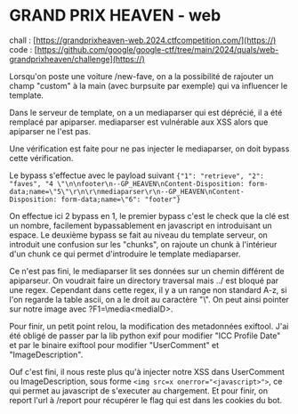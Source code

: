 # GRAND PRIX HEAVEN - web

chall : [https://grandprixheaven-web.2024.ctfcompetition.com/](https://)
code : [https://github.com/google/google-ctf/tree/main/2024/quals/web-grandprixheaven/challenge](https://)

Lorsqu'on poste une voiture /new-fave, on a la possibilité de rajouter un champ "custom" à la main (avec burpsuite par exemple) qui va influencer le template.

Dans le serveur de template, on a un mediaparser qui est déprécié, il a été remplacé par apiparser. mediaparser est vulnérable aux XSS alors que apiparser ne l'est pas.

Une vérification est faite pour ne pas injecter le mediaparser, on doit bypass cette vérification.

Le bypass s'effectue avec le payload suivant
```{"1": "retrieve", "2": "faves", "4 \"\n\nfooter\n--GP_HEAVEN\nContent-Disposition: form-data;name=\"5\"\r\n\r\nmediaparser\r\n--GP_HEAVEN\nContent-Disposition: form-data;name=\"6": "footer"}```

On effectue ici 2 bypass en 1, le premier bypass c'est le check que la clé est un nombre, facilement bypassablement en javascript en introduisant un espace. Le deuxième bypass se fait au niveau du template serveur, on introduit une confusion sur les "chunks", on rajoute un chunk à l'intérieur d'un chunk ce qui permet d'introduire le template mediaparser.

Ce n'est pas fini, le mediaparser lit ses données sur un chemin différent de apiparseur. On voudrait faire un directory traversal mais ../ est bloqué par une regex. Cependant dans cette regex, il y a un range non standard A-z, si l'on regarde la table ascii, on a le droit au caractère "\\". On peut ainsi pointer sur notre image avec ?F1=\media\<mediaID>.

Pour finir, un petit point relou, la modification des metadonnées exiftool. J'ai été obligé de passer par la lib python exif pour modifier "ICC Profile Date" et par le binaire exiftool pour modifier "UserComment" et "ImageDescription".

Ouf c'est fini, il nous reste plus qu'à injecter notre XSS dans UserComment ou ImageDescription, sous forme ```<img src=x onerror="<javascript>">```, ce qui permet au javascript de s'executer au chargement. Et pour finir, on report l'url à /report pour récupérer le flag qui est dans les cookies du bot.
